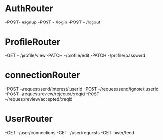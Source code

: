 # AuthRouter

-POST- /signup
-POST - /login
-POST - /logout

# ProfileRouter

-GET - /profile/view
-PATCH -/profile/edit
-PATCH -/profile/password

# connectionRouter

-POST -/request/send/interest/:userId
-POST -/request/send/ignore/:userId
-POST -/request/review/rejected/:reqId
-POST -/request/review/accepted/:reqId

# UserRouter

-GET -/user/connections
-GET -/user/requests
-GET -user/feed
